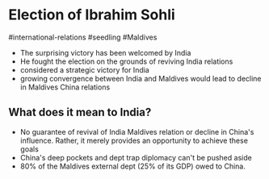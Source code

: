 # Election of Ibrahim Sohli
#international-relations #seedling  #Maldives
- The surprising victory has been welcomed by India
-  He fought the election on the grounds of reviving India relations
- considered a strategic victory for India
- growing convergence between India and Maldives would lead to decline in Maldives China relations
## What does it mean to India?
- No guarantee of revival of India Maldives relation or decline in China's influence. Rather, it merely provides an opportunity to achieve these goals
- China's deep pockets and dept trap diplomacy can't be pushed aside
- 80% of the Maldives external dept (25% of its GDP) owed to China.
